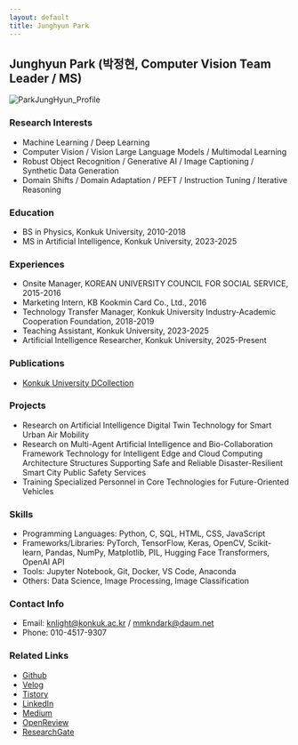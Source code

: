 ```yaml
---
layout: default
title: Junghyun Park
---
```


## Junghyun Park (박정현, Computer Vision Team Leader / MS)
![ParkJungHyun_Profile](../assets/img/profile/profile_JunghyunPark.jpeg)

### Research Interests
- Machine Learning / Deep Learning
- Computer Vision / Vision Large Language Models / Multimodal Learning
- Robust Object Recognition / Generative AI / Image Captioning / Synthetic Data Generation
- Domain Shifts / Domain Adaptation / PEFT / Instruction Tuning / Iterative Reasoning

### Education
- BS in Physics, Konkuk University, 2010-2018
- MS in Artificial Intelligence, Konkuk University, 2023-2025

### Experiences
- Onsite Manager, KOREAN UNIVERSITY COUNCIL FOR SOCIAL SERVICE, 2015-2016
- Marketing Intern, KB Kookmin Card Co., Ltd., 2016
- Technology Transfer Manager, Konkuk University Industry-Academic Cooperation Foundation, 2018-2019
- Teaching Assistant, Konkuk University, 2023-2025
- Artificial Intelligence Researcher, Konkuk University, 2025-Present

### Publications
- [Konkuk University DCollection](https://konkuk.dcollection.net/srch/srchDetail/200000894820)

### Projects
- Research on Artificial Intelligence Digital Twin Technology for Smart Urban Air Mobility
- Research on Multi-Agent Artificial Intelligence and Bio-Collaboration Framework Technology for Intelligent Edge and Cloud Computing Architecture Structures Supporting Safe and Reliable Disaster-Resilient Smart City Public Safety Services
- Training Specialized Personnel in Core Technologies for Future-Oriented Vehicles

### Skills
- Programming Languages: Python, C, SQL, HTML, CSS, JavaScript
- Frameworks/Libraries: PyTorch, TensorFlow, Keras, OpenCV, Scikit-learn, Pandas, NumPy, Matplotlib, PIL, Hugging Face Transformers, OpenAI API
- Tools: Jupyter Notebook, Git, Docker, VS Code, Anaconda
- Others: Data Science, Image Processing, Image Classification
 
### Contact Info
* Email: knlight@konkuk.ac.kr / mmkndark@daum.net
* Phone: 010-4517-9307
 
### Related Links
- [Github](https://github.com/PJH33)
- [Velog](https://velog.io/@knlight/posts)
- [Tistory](https://aivisionpark.tistory.com)
- [LinkedIn](https://www.linkedin.com/in/jung-hyun-park-39b5982b8/)
- [Medium](https://medium.com/@qkrwjdgus328)
- [OpenReview](https://openreview.net/profile?id=%7EJunghyun_Park5)
- [ResearchGate](https://www.researchgate.net/profile/Junghyun-Park-26?ev=hdr_xprf)